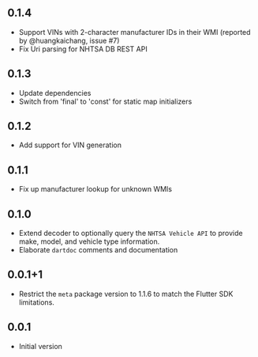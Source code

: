## 0.1.4

- Support VINs with 2-character manufacturer IDs in their WMI (reported by @huangkaichang, issue #7)
- Fix Uri parsing for NHTSA DB REST API

## 0.1.3

- Update dependencies
- Switch from 'final' to 'const' for static map initializers

## 0.1.2

- Add support for VIN generation

## 0.1.1

- Fix up manufacturer lookup for unknown WMIs

## 0.1.0

- Extend decoder to optionally query the `NHTSA Vehicle API` to provide make, model,
  and vehicle type information.
- Elaborate `dartdoc` comments and documentation

## 0.0.1+1

- Restrict the `meta` package version to 1.1.6 to match the Flutter SDK limitations.

## 0.0.1

- Initial version

